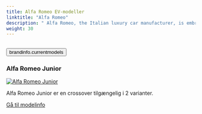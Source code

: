 ```yaml
---
title: Alfa Romeo EV-modeller
linktitle: "Alfa Romeo"
description: " Alfa Romeo, the Italian luxury car manufacturer, is embracing electrification with a clear strategy. By 2027, Alfa Romeo plans to transform its lineup to be fully electric."
weight: 30
---
```

<!-- markdownlint-disable MD033 -->
<!-- markdownlint-disable MD010 -->


<div class="accordion" id="accordionPanelsStayOpenExample">
    <div class="accordion-item">
        <h2 class="accordion-header">
            <button class="accordion-button" type="button" data-bs-toggle="collapse" data-bs-target="#panelsStayOpen-collapseOne" aria-expanded="true" aria-controls="panelsStayOpen-collapseOne">
                        brandinfo.currentmodels
            </button>
        </h2>
        <div id="panelsStayOpen-collapseOne" class="accordion-collapse collapse show">
            <div class="accordion-body">
    <div class="container p-3 mb-4 bg-body-tertiary rounded border">
        <h3>Alfa Romeo Junior</h3>
        <div class="row">
            <div class="col col-12 col-md-6">
                <a href="junior">
                    <img src="https://media.evkx.net/multimedia/models/alfa_romeo/junior/junior_veloce/main_1_st.jpg" class="img-fluid" alt="Alfa Romeo Junior" >
                </a>
            </div>
            <div class="col col-12 col-md-6"><p>
Alfa Romeo Junior er en crossover tilgængelig i 2 varianter.
</p>
	<a href="junior/" class="btn btn-outline-primary" role="button">Gå til modelinfo</a>
		</div>
	</div>
</div>
        </div>
    </div>
</div></div>
